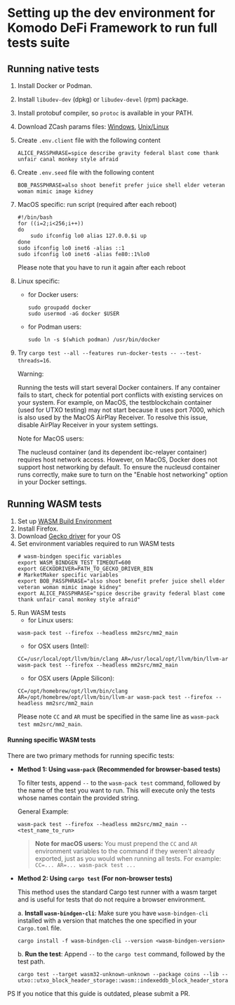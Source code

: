 # Setting up the dev environment for Komodo DeFi Framework to run full tests suite

## Running native tests

1. Install Docker or Podman.
2. Install `libudev-dev` (dpkg) or `libudev-devel` (rpm) package.
3. Install protobuf compiler, so `protoc` is available in your PATH.
4. Download ZCash params files: [Windows](https://github.com/KomodoPlatform/komodo/blob/master/zcutil/fetch-params.bat),
   [Unix/Linux](https://github.com/KomodoPlatform/komodo/blob/master/zcutil/fetch-params.sh)
5. Create `.env.client` file with the following content
   ```
   ALICE_PASSPHRASE=spice describe gravity federal blast come thank unfair canal monkey style afraid
   ```
6. Create `.env.seed` file with the following content
   ```
   BOB_PASSPHRASE=also shoot benefit prefer juice shell elder veteran woman mimic image kidney
   ```
7. MacOS specific: run script (required after each reboot)
   ```shell
   #!/bin/bash
   for ((i=2;i<256;i++))
   do
       sudo ifconfig lo0 alias 127.0.0.$i up
   done
   sudo ifconfig lo0 inet6 -alias ::1
   sudo ifconfig lo0 inet6 -alias fe80::1%lo0
   ```
   Please note that you have to run it again after each reboot
8. Linux specific:
    - for Docker users:
       ```
       sudo groupadd docker
       sudo usermod -aG docker $USER
       ```
    - for Podman users:
       ```
       sudo ln -s $(which podman) /usr/bin/docker
       ```
9. Try `cargo test --all --features run-docker-tests -- --test-threads=16`.

   Warning:

   Running the tests will start several Docker containers. If any container fails to start, check for potential port conflicts with existing services on your system. For example, on MacOS, the testblockchain container (used for UTXO testing) may not start because it uses port 7000, which is also used by the MacOS AirPlay Receiver. To resolve this issue, disable AirPlay Receiver in your system settings.

   Note for MacOS users:

   The nucleusd container (and its dependent ibc-relayer container) requires host network access. However, on MacOS, Docker does not support host networking by default. To ensure the nucleusd container runs correctly, make sure to turn on the "Enable host networking" option in your Docker settings.

## Running WASM tests

1. Set up [WASM Build Environment](../docs/WASM_BUILD.md#Setting-up-the-environment)
2. Install Firefox.
3. Download [Gecko driver](https://github.com/mozilla/geckodriver/releases) for your OS
4. Set environment variables required to run WASM tests
   ```shell
   # wasm-bindgen specific variables
   export WASM_BINDGEN_TEST_TIMEOUT=600
   export GECKODRIVER=PATH_TO_GECKO_DRIVER_BIN
   # MarketMaker specific variables
   export BOB_PASSPHRASE="also shoot benefit prefer juice shell elder veteran woman mimic image kidney"
   export ALICE_PASSPHRASE="spice describe gravity federal blast come thank unfair canal monkey style afraid"
   ```
5. Run WASM tests
   - for Linux users:
   ```
   wasm-pack test --firefox --headless mm2src/mm2_main
   ```
    - for OSX users (Intel):
   ```
   CC=/usr/local/opt/llvm/bin/clang AR=/usr/local/opt/llvm/bin/llvm-ar wasm-pack test --firefox --headless mm2src/mm2_main
   ```
    - for OSX users (Apple Silicon):
   ```
   CC=/opt/homebrew/opt/llvm/bin/clang AR=/opt/homebrew/opt/llvm/bin/llvm-ar wasm-pack test --firefox --headless mm2src/mm2_main
   ```
   Please note `CC` and `AR` must be specified in the same line as `wasm-pack test mm2src/mm2_main`.

#### Running specific WASM tests

There are two primary methods for running specific tests:

*   **Method 1: Using `wasm-pack` (Recommended for browser-based tests)**

    To filter tests, append `--` to the `wasm-pack test` command, followed by the name of the test you want to run. This will execute only the tests whose names contain the provided string.

    General Example:
    ```shell
    wasm-pack test --firefox --headless mm2src/mm2_main -- <test_name_to_run>
    ```

    > **Note for macOS users:** You must prepend the `CC` and `AR` environment variables to the command if they weren't already exported, just as you would when running all tests. For example: `CC=... AR=... wasm-pack test ...`

*   **Method 2: Using `cargo test` (For non-browser tests)**

    This method uses the standard Cargo test runner with a wasm target and is useful for tests that do not require a browser environment.

    a. **Install `wasm-bindgen-cli`**: Make sure you have `wasm-bindgen-cli` installed with a version that matches the one specified in your `Cargo.toml` file.
    ```shell
    cargo install -f wasm-bindgen-cli --version <wasm-bindgen-version>
    ```

    b. **Run the test**: Append `--` to the `cargo test` command, followed by the test path.
    ```shell
    cargo test --target wasm32-unknown-unknown --package coins --lib -- utxo::utxo_block_header_storage::wasm::indexeddb_block_header_storage
    ```

PS If you notice that this guide is outdated, please submit a PR.
